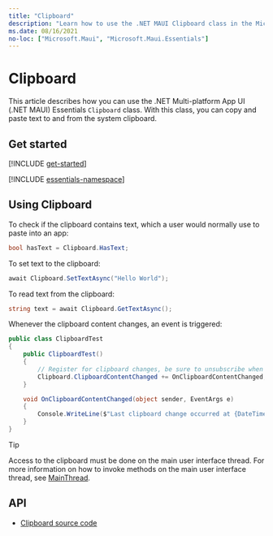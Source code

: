 ```yaml
---
title: "Clipboard"
description: "Learn how to use the .NET MAUI Clipboard class in the Microsoft.Maui.Essentials namespace, which lets you copy and paste text to the system clipboard"
ms.date: 08/16/2021
no-loc: ["Microsoft.Maui", "Microsoft.Maui.Essentials"]
---
```


# Clipboard

This article describes how you can use the .NET Multi-platform App UI (.NET MAUI) Essentials `Clipboard` class. With this class, you can copy and paste text to and from the system clipboard.

## Get started

[!INCLUDE [get-started](includes/get-started.md)]

[!INCLUDE [essentials-namespace](includes/essentials-namespace.md)]

## Using Clipboard

To check if the clipboard contains text, which a user would normally use to paste into an app:

```csharp
bool hasText = Clipboard.HasText;
```

To set text to the clipboard:

```csharp
await Clipboard.SetTextAsync("Hello World");
```

To read text from the clipboard:

```csharp
string text = await Clipboard.GetTextAsync();
```

Whenever the clipboard content changes, an event is triggered:

```csharp
public class ClipboardTest
{
    public ClipboardTest()
    {
        // Register for clipboard changes, be sure to unsubscribe when needed
        Clipboard.ClipboardContentChanged += OnClipboardContentChanged;
    }

    void OnClipboardContentChanged(object sender, EventArgs e)
    {
        Console.WriteLine($"Last clipboard change occurred at {DateTime.UtcNow:T}");
    }
}
```

> [!TIP]
> Access to the clipboard must be done on the main user interface thread. For more information on how to invoke methods on the main user interface thread, see [MainThread](main-thread.md).

## API

- [Clipboard source code](https://github.com/dotnet/maui/tree/main/src/Essentials/src/Clipboard)
<!-- - [Clipboard API documentation](xref:Microsoft.Maui.Essentials.Clipboard)-->

